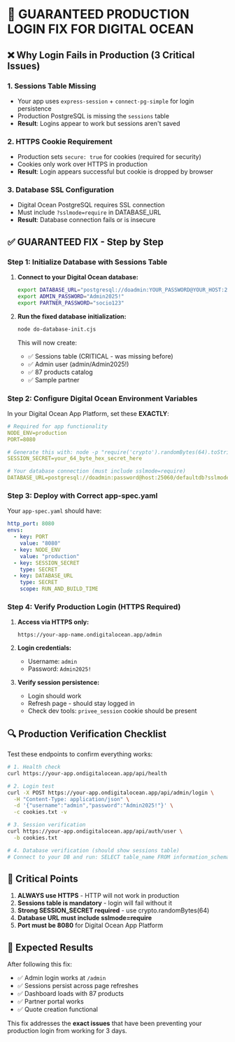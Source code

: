 # 🚀 GUARANTEED PRODUCTION LOGIN FIX FOR DIGITAL OCEAN

## ❌ Why Login Fails in Production (3 Critical Issues)

### 1. **Sessions Table Missing**
- Your app uses `express-session` + `connect-pg-simple` for login persistence
- Production PostgreSQL is missing the `sessions` table
- **Result**: Logins appear to work but sessions aren't saved

### 2. **HTTPS Cookie Requirement**
- Production sets `secure: true` for cookies (required for security)
- Cookies only work over HTTPS in production
- **Result**: Login appears successful but cookie is dropped by browser

### 3. **Database SSL Configuration**
- Digital Ocean PostgreSQL requires SSL connection
- Must include `?sslmode=require` in DATABASE_URL
- **Result**: Database connection fails or is insecure

## ✅ GUARANTEED FIX - Step by Step

### **Step 1: Initialize Database with Sessions Table**

1. **Connect to your Digital Ocean database:**
   ```bash
   export DATABASE_URL="postgresql://doadmin:YOUR_PASSWORD@YOUR_HOST:25060/defaultdb?sslmode=require"
   export ADMIN_PASSWORD="Admin2025!"
   export PARTNER_PASSWORD="socio123"
   ```

2. **Run the fixed database initialization:**
   ```bash
   node do-database-init.cjs
   ```
   
   This will now create:
   - ✅ Sessions table (CRITICAL - was missing before)
   - ✅ Admin user (admin/Admin2025!)
   - ✅ 87 products catalog
   - ✅ Sample partner

### **Step 2: Configure Digital Ocean Environment Variables**

In your Digital Ocean App Platform, set these **EXACTLY**:

```yaml
# Required for app functionality
NODE_ENV=production
PORT=8080

# Generate this with: node -p "require('crypto').randomBytes(64).toString('hex')"
SESSION_SECRET=your_64_byte_hex_secret_here

# Your database connection (must include sslmode=require)
DATABASE_URL=postgresql://doadmin:password@host:25060/defaultdb?sslmode=require
```

### **Step 3: Deploy with Correct app-spec.yaml**

Your `app-spec.yaml` should have:
```yaml
http_port: 8080
envs:
  - key: PORT
    value: "8080"
  - key: NODE_ENV  
    value: "production"
  - key: SESSION_SECRET
    type: SECRET
  - key: DATABASE_URL
    type: SECRET
    scope: RUN_AND_BUILD_TIME
```

### **Step 4: Verify Production Login (HTTPS Required)**

1. **Access via HTTPS only:**
   ```
   https://your-app-name.ondigitalocean.app/admin
   ```
   
2. **Login credentials:**
   - Username: `admin`
   - Password: `Admin2025!`

3. **Verify session persistence:**
   - Login should work
   - Refresh page - should stay logged in
   - Check dev tools: `privee_session` cookie should be present

## 🔍 Production Verification Checklist

Test these endpoints to confirm everything works:

```bash
# 1. Health check
curl https://your-app.ondigitalocean.app/api/health

# 2. Login test  
curl -X POST https://your-app.ondigitalocean.app/api/admin/login \
  -H "Content-Type: application/json" \
  -d '{"username":"admin","password":"Admin2025!"}' \
  -c cookies.txt -v

# 3. Session verification
curl https://your-app.ondigitalocean.app/api/auth/user \
  -b cookies.txt

# 4. Database verification (should show sessions table)
# Connect to your DB and run: SELECT table_name FROM information_schema.tables WHERE table_name = 'sessions';
```

## 🚨 Critical Points

1. **ALWAYS use HTTPS** - HTTP will not work in production
2. **Sessions table is mandatory** - login will fail without it
3. **Strong SESSION_SECRET required** - use crypto.randomBytes(64)
4. **Database URL must include sslmode=require**
5. **Port must be 8080** for Digital Ocean App Platform

## 🎯 Expected Results

After following this fix:
- ✅ Admin login works at `/admin`
- ✅ Sessions persist across page refreshes
- ✅ Dashboard loads with 87 products
- ✅ Partner portal works
- ✅ Quote creation functional

This fix addresses the **exact issues** that have been preventing your production login from working for 3 days.